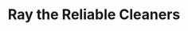 ---
title: "Ray the Reliable Cleaners"
url: /cumberland/ray-the-reliable-cleaners/
shop: Wäscherei
---